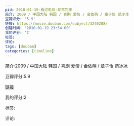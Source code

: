 ```yaml
---
pid: 2010-01-19-看过电影-非常完美
简介: 2009 / 中国大陆 韩国 / 喜剧 爱情 / 金依萌 / 章子怡 范冰冰
豆瓣评分: '5.9'
链接: https://movie.douban.com/subject/3240208/
创建时间: '2010-01-19 23:54:00'
我的评分: '2'
标签:
评论:
tags: [douban]
categories: [timeline]
---
```

简介:2009 / 中国大陆 韩国 / 喜剧 爱情 / 金依萌 / 章子怡 范冰冰

豆瓣评分:5.9

[链接](https://movie.douban.com/subject/3240208/)

我的评分:2

标签:

评论:

